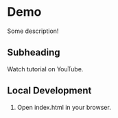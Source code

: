# Demo

Some description!

## Subheading

Watch tutorial on YouTube.

## Local Development

1. Open index.html in your browser.
